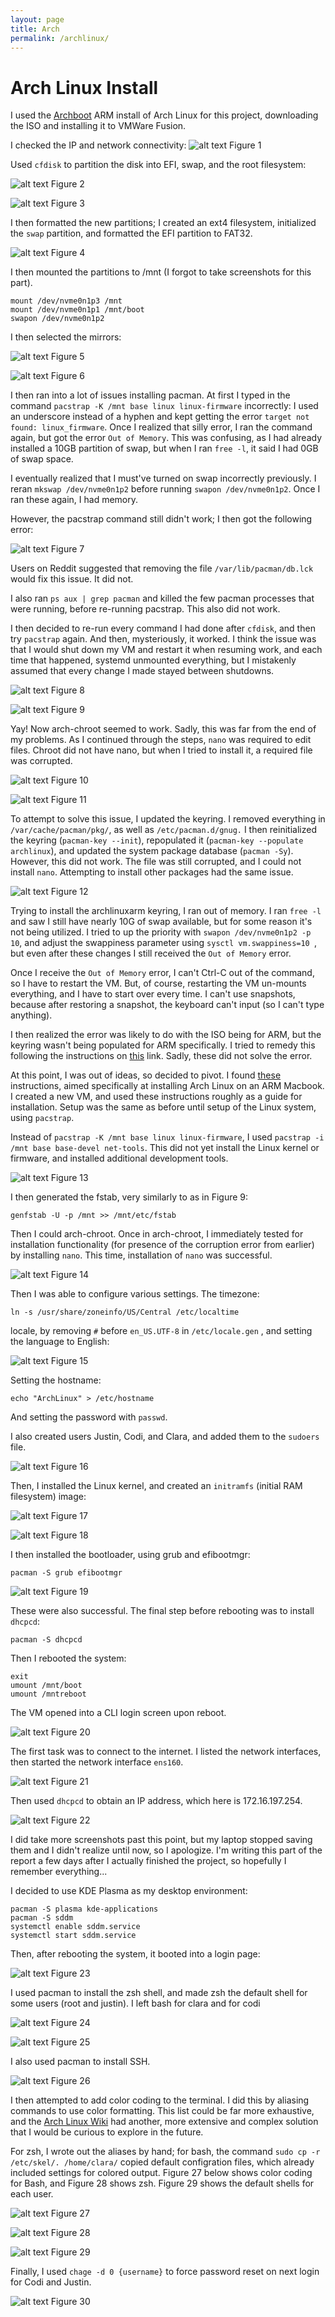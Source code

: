 ```yaml
---
layout: page
title: Arch
permalink: /archlinux/
---
```


# Arch Linux Install

I used the [Archboot](https://release.archboot.com/aarch64/2024.09/iso/) ARM install of Arch Linux for this project, downloading the ISO and installing it to VMWare Fusion.

I checked the IP and network connectivity:
![alt text](<Screenshot 2024-11-03 at 1.42.34 PM.png>)
Figure 1

Used `cfdisk` to partition the disk into EFI, swap, and the root filesystem:

![alt text](<Screenshot 2024-11-03 at 2.05.56 PM.png>)
Figure 2

![alt text](<Screenshot 2024-11-03 at 2.11.24 PM.png>)
Figure 3

I then formatted the new partitions; I created an ext4 filesystem, initialized the `swap` partition, and formatted the EFI partition to FAT32.

![alt text](<Screenshot 2024-11-03 at 2.28.44 PM.png>)
Figure 4

I then mounted the partitions to /mnt (I forgot to take screenshots for this part).

```
mount /dev/nvme0n1p3 /mnt
mount /dev/nvme0n1p1 /mnt/boot
swapon /dev/nvme0n1p2
```

I then selected the mirrors:

![alt text](<Screenshot 2024-11-03 at 2.35.44 PM.png>)
Figure 5

![alt text](<Screenshot 2024-11-03 at 2.47.02 PM.png>)
Figure 6

I then ran into a lot of issues installing pacman. At first I typed in the command `pacstrap -K /mnt base linux linux-firmware` incorrectly: I used an underscore instead of a hyphen and kept getting the error `target not found: linux_firmware`. Once I realized that silly error, I ran the command again, but got the error `Out of Memory`. This was confusing, as I had already installed a 10GB partition of swap, but when I ran `free -l`, it said I had 0GB of swap space.

I eventually realized that I must've turned on swap incorrectly previously. I reran `mkswap /dev/nvme0n1p2` before running `swapon /dev/nvme0n1p2`. Once I ran these again, I had memory. 

However, the pacstrap command still didn't work; I then got the following error: 

![alt text](<Screenshot 2024-11-17 at 1.14.22 PM.png>)
Figure 7

Users on Reddit suggested that removing the file `/var/lib/pacman/db.lck` would fix this issue. It did not.

I also ran `ps aux | grep pacman` and killed the few pacman processes that were running, before re-running pacstrap. This also did not work.

I then decided to re-run every command I had done after `cfdisk`, and then try `pacstrap` again. And then, mysteriously, it worked. I think the issue was that I would shut down my VM and restart it when resuming work, and each time that happened, systemd unmounted everything, but I mistakenly assumed that every change I made stayed between shutdowns.

![alt text](<Screenshot 2024-11-17 at 1.29.50 PM.png>)
Figure 8

![alt text](<Screenshot 2024-11-17 at 1.35.39 PM.png>)
Figure 9

Yay! Now arch-chroot seemed to work. Sadly, this was far from the end of my problems. As I continued through the steps, `nano` was required to edit files. Chroot did not have nano, but when I tried to install it, a required file was corrupted.

![alt text](<Screenshot 2024-11-17 at 2.08.28 PM.png>)
Figure 10

![alt text](<Screenshot 2024-11-17 at 2.15.18 PM.png>)
Figure 11

To attempt to solve this issue, I updated the keyring. I removed everything in `/var/cache/pacman/pkg/`, as well as `/etc/pacman.d/gnug.` I then reinitialized the keyring (`pacman-key --init`), repopulated it (`pacman-key --populate archlinux`), and updated the system package database (`pacman -Sy`). However, this did not work. The file was still corrupted, and I could not install `nano`. Attempting to install other packages had the same issue.

![alt text](<Screenshot 2024-11-18 at 4.09.35 AM.png>)
Figure 12

Trying to install the archlinuxarm keyring, I ran out of memory. I ran `free -l` and saw I still have nearly 10G of swap available, but for some reason it's not being utilized. I tried to up the priority with `swapon /dev/nvme0n1p2 -p 10`, and adjust the swappiness parameter using `sysctl vm.swappiness=10 `, but even after these changes I still received the `Out of Memory` error.

Once I receive the `Out of Memory` error, I can't Ctrl-C out of the command, so I have to restart the VM. But, of course, restarting the VM un-mounts everything, and I have to start over every time. I can't use snapshots, because after restoring a snapshot, the keyboard can't input (so I can't type anything).

I then realized the error was likely to do with the ISO being for ARM, but the keyring wasn't being populated for ARM specifically. I tried to remedy this following the instructions on [this](https://archlinuxarm.org/about/package-signing) link. Sadly, these did not solve the error.

At this point, I was out of ideas, so decided to pivot. I found [these](https://www.infinitescript.com/2022/12/install-arch-linux-arm-on-macbooks-with-apple-silicon/) instructions, aimed specifically at installing Arch Linux on an ARM Macbook. I created a new VM, and used these instructions roughly as a guide for installation. Setup was the same as before until setup of the Linux system, using `pacstrap`.

Instead of `pacstrap -K /mnt base linux linux-firmware`, I used `pacstrap -i /mnt base base-devel net-tools`. This did not yet install the Linux kernel or firmware, and installed additional development tools.

![alt text](<Screenshot 2024-11-24 at 4.18.05 PM.png>)
Figure 13

I then generated the fstab, very similarly to as in Figure 9:
```
genfstab -U -p /mnt >> /mnt/etc/fstab
```
Then I could arch-chroot. Once in arch-chroot, I immediately tested for installation functionality (for presence of the corruption error from earlier) by installing `nano`. This time, installation of `nano` was successful.

![alt text](<Screenshot 2024-11-24 at 4.20.12 PM.png>)
Figure 14

Then I was able to configure various settings. The timezone:
```
ln -s /usr/share/zoneinfo/US/Central /etc/localtime
```
 locale, by removing `#` before `en_US.UTF-8` in `/etc/locale.gen` , and setting the language to English:

![alt text](<Screenshot 2024-11-24 at 4.23.15 PM.png>)
Figure 15

Setting the hostname:
```
echo "ArchLinux" > /etc/hostname
```
And setting the password with `passwd`.

I also created users Justin, Codi, and Clara, and added them to the `sudoers` file.

![alt text](<Screenshot 2024-11-24 at 6.44.04 PM.png>)
Figure 16

Then, I installed the Linux kernel, and created an `initramfs` (initial RAM filesystem) image:

![alt text](<Screenshot 2024-11-24 at 4.26.28 PM.png>)
Figure 17

![alt text](<Screenshot 2024-11-24 at 4.28.01 PM.png>)
Figure 18

I then installed the bootloader, using grub and efibootmgr:
```
pacman -S grub efibootmgr
```
![alt text](<Screenshot 2024-11-24 at 4.31.03 PM.png>)
Figure 19

These were also successful. The final step before rebooting was to install `dhcpcd`:
```
pacman -S dhcpcd
```
Then I rebooted the system:
```
exit
umount /mnt/boot
umount /mntreboot
```

The VM opened into a CLI login screen upon reboot.

![alt text](<Screenshot 2024-11-24 at 5.28.38 PM.png>)
Figure 20

The first task was to connect to the internet. I listed the network interfaces, then started the network interface `ens160`.

![alt text](<Screenshot 2024-11-24 at 5.30.04 PM.png>)
Figure 21

Then used `dhcpcd` to obtain an IP address, which here is 172.16.197.254.

![alt text](<Screenshot 2024-11-24 at 5.31.08 PM.png>)
Figure 22

I did take more screenshots past this point, but my laptop stopped saving them and I didn't realize until now, so I apologize. I'm writing this part of the report a few days after I actually finished the project, so hopefully I remember everything...

I decided to use KDE Plasma as my desktop environment:
``` 
pacman -S plasma kde-applications
pacman -S sddm
systemctl enable sddm.service
systemctl start sddm.service
```

Then, after rebooting the system, it booted into a login page:

![alt text](<Screenshot 2024-11-29 at 5.54.06 PM.png>)
Figure 23

I used pacman to install the zsh shell, and made zsh the default shell for some users (root and justin). I left bash for clara and for codi

![alt text](<Screenshot 2024-11-25 at 12.11.57 PM.png>)
Figure 24

![alt text](<Screenshot 2024-11-26 at 12.32.48 PM.png>)
Figure 25

I also used pacman to install SSH.

![alt text](<Screenshot 2024-11-25 at 12.32.37 PM.png>)
Figure 26

I then attempted to add color coding to the terminal. I did this by aliasing commands to use color formatting. This list could be far more exhaustive, and the [Arch Linux Wiki](https://wiki.archlinux.org/title/User:Grufo/Color_System's_Bash_Prompt) had another, more extensive and complex solution that I would be curious to explore in the future.

For zsh, I wrote out the aliases by hand; for bash, the command `sudo cp -r /etc/skel/. /home/clara/` copied default configration files, which already included settings for colored output. Figure 27 below shows color coding for Bash, and Figure 28 shows zsh. Figure 29 shows the default shells for each user.

![alt text](image.png)
Figure 27

![alt text](<Screenshot 2024-11-26 at 12.31.31 PM.png>)
Figure 28

![alt text](<Screenshot 2024-11-25 at 12.33.33 PM.png>)
Figure 29

Finally, I used `chage -d 0 {username}` to force password reset on next login for Codi and Justin.

![alt text](<Screenshot 2024-11-29 at 6.25.30 PM.png>)
Figure 30